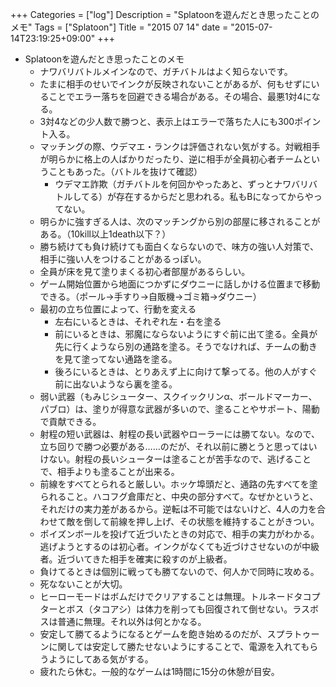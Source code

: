 +++
Categories = ["log"]
Description = "Splatoonを遊んだとき思ったことのメモ"
Tags = ["Splatoon"]
Title = "2015 07 14"
date = "2015-07-14T23:19:25+09:00"
+++

* Splatoonを遊んだとき思ったことのメモ
	* ナワバリバトルメインなので、ガチバトルはよく知らないです。
	* たまに相手のせいでインクが反映されないことがあるが、何もせずにいることでエラー落ちを回避できる場合がある。その場合、最悪1対4になる。
	* 3対4などの少人数で勝つと、表示上はエラーで落ちた人にも300ポイント入る。
	* マッチングの際、ウデマエ・ランクは評価されない気がする。対戦相手が明らかに格上の人ばかりだったり、逆に相手が全員初心者チームということもあった。（バトルを抜けて確認）
		* ウデマエ詐欺（ガチバトルを何回かやったあと、ずっとナワバリバトルしてる）が存在するからだと思われる。私もBになってからやってない。
	* 明らかに強すぎる人は、次のマッチングから別の部屋に移されることがある。（10kill以上1death以下？）
	* 勝ち続けても負け続けても面白くならないので、味方の強い人対策で、相手に強い人をつけることがあるっぽい。
	* 全員が床を見て塗りまくる初心者部屋があるらしい。
	* ゲーム開始位置から地面につかずにダウニーに話しかける位置まで移動できる。（ポール→手すり→自販機→ゴミ箱→ダウニー）
	* 最初の立ち位置によって、行動を変える
		* 左右にいるときは、それぞれ左・右を塗る
		* 前にいるときは、邪魔にならないようにすぐ前に出て塗る。全員が先に行くようなら別の通路を塗る。そうでなければ、チームの動きを見て塗ってない通路を塗る。
		* 後ろにいるときは、とりあえず上に向けて撃ってる。他の人がすぐ前に出ないようなら裏を塗る。
	* 弱い武器（もみじシューター、スクイックリンα、ボールドマーカー、パブロ）は、塗りが得意な武器が多いので、塗ることやサポート、陽動で貢献できる。
	* 射程の短い武器は、射程の長い武器やローラーには勝てない。なので、立ち回りで勝つ必要がある……のだが、それ以前に勝とうと思ってはいけない。射程の長いシューターは塗ることが苦手なので、逃げることで、相手よりも塗ることが出来る。
	* 前線をすべてとられると厳しい。ホッケ埠頭だと、通路の先すべてを塗られること。ハコフグ倉庫だと、中央の部分すべて。なぜかというと、それだけの実力差があるから。逆転は不可能ではないけど、4人の力を合わせて敵を倒して前線を押し上げ、その状態を維持することがきつい。
	* ポイズンボールを投げて近づいたときの対応で、相手の実力がわかる。逃げようとするのは初心者。インクがなくても近づけさせないのが中級者。近づいてきた相手を確実に殺すのが上級者。
	* 負けてるときは個別に戦っても勝てないので、何人かで同時に攻める。
	* 死なないことが大切。
	* ヒーローモードはボムだけでクリアすることは無理。トルネードタコプターとボス（タコアシ）は体力を削っても回復されて倒せない。ラスボスは普通に無理。それ以外は何とかなる。
	* 安定して勝てるようになるとゲームを飽き始めるのだが、スプラトゥーンに関しては安定して勝たせないようにすることで、電源を入れてもらうようにしてある気がする。
	* 疲れたら休む。一般的なゲームは1時間に15分の休憩が目安。